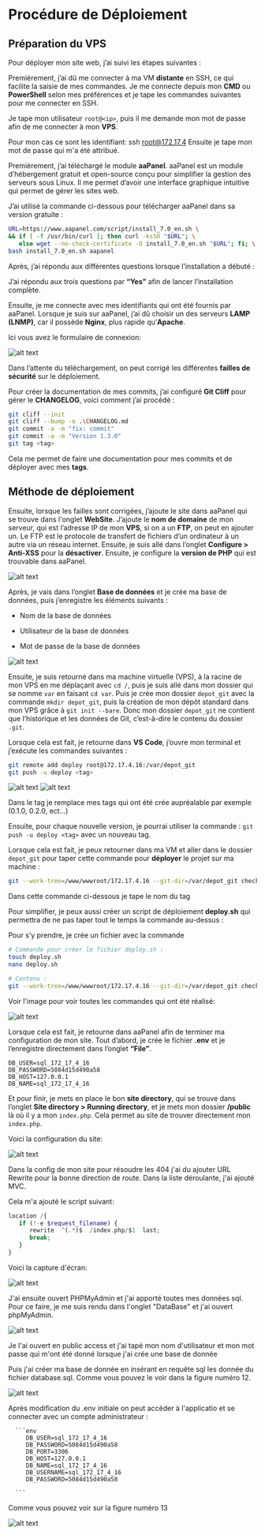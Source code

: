 # Procédure de Déploiement

## Préparation du VPS

Pour déployer mon site web, j’ai suivi les étapes suivantes :

Premièrement, j’ai dû me connecter à ma VM **distante** en SSH, ce qui facilite la saisie de mes commandes. Je me connecte depuis mon **CMD** ou **PowerShell** selon mes préférences et je tape les commandes suivantes pour me connecter en SSH.

Je tape mon utilisateur `root@<ip>`, puis il me demande mon mot de passe afin de me connecter à mon **VPS**.

Pour mon cas ce sont les identifiant: ssh root@172.17.4 
Ensuite je tape mon mot de passe qui m'a été attribué.

Premièrement, j’ai téléchargé le module **aaPanel**. aaPanel est un module d’hébergement gratuit et open-source conçu pour simplifier la gestion des serveurs sous Linux. Il me permet d’avoir une interface graphique intuitive qui permet de gérer les sites web.

J’ai utilisé la commande ci-dessous pour télécharger aaPanel dans sa version gratuite :

```bash
URL=https://www.aapanel.com/script/install_7.0_en.sh \
&& if [ -f /usr/bin/curl ]; then curl -ksSO "$URL"; \
   else wget --no-check-certificate -O install_7.0_en.sh "$URL"; fi; \
bash install_7.0_en.sh aapanel
```

Après, j’ai répondu aux différentes questions lorsque l’installation a débuté :

J’ai répondu aux trois questions par **“Yes”** afin de lancer l’installation complète.

Ensuite, je me connecte avec mes identifiants qui ont été fournis par aaPanel. Lorsque je suis sur aaPanel, j’ai dû choisir un des serveurs **LAMP (LNMP)**, car il possède **Nginx**, plus rapide qu’**Apache**.

Ici vous avez le formulaire de connexion:

![alt text](image-3.png)


Dans l’attente du téléchargement, on peut corrigé les différentes **failles de sécurité** sur le déploiement.

Pour créer la documentation de mes commits, j’ai configuré **Git Cliff** pour gérer le **CHANGELOG**, voici comment j’ai procédé :

```bash
git cliff --init
git cliff --bump -o .\CHANGELOG.md
git commit -a -m "fix: commit"
git commit -a -m "Version 1.3.0"
git tag <tag>
```

Cela me permet de faire une documentation pour mes commits et de déployer avec mes **tags**.

## Méthode de déploiement


Ensuite, lorsque les failles sont corrigées, j’ajoute le site dans aaPanel qui se trouve dans l'onglet **WebSite**. J’ajoute le **nom de domaine** de mon serveur, qui est l’adresse IP de mon **VPS**, si on a un **FTP**, on peut en ajouter un. Le FTP est le protocole de transfert de fichiers d’un ordinateur à un autre via un réseau internet. Ensuite, je suis allé dans l’onglet **Configure > Anti-XSS** pour la **désactiver**. Ensuite, je configure la **version de PHP** qui est trouvable dans aaPanel.  

![alt text](image-4.png)


Après, je vais dans l’onglet **Base de données** et je crée ma base de données, puis j’enregistre les éléments suivants :

- Nom de la base de données
    
- Utilisateur de la base de données
    
- Mot de passe de la base de données


![alt text](image-6.png)
    

Ensuite, je suis retourné dans ma machine virtuelle (VPS), à la racine de mon VPS en me déplaçant avec `cd /`, puis je suis allé dans mon dossier qui se nomme `var` en faisant `cd var`. Puis je crée mon dossier `depot_git` avec la commande `mkdir depot_git`, puis la création de mon dépôt standard dans mon VPS grâce à `git init --bare`. Donc mon dossier `depot_git` ne contient que l’historique et les données de Git, c’est-à-dire le contenu du dossier `.git`.

Lorsque cela est fait, je retourne dans **VS Code**, j’ouvre mon terminal et j’exécute les commandes suivantes :

```bash
git remote add deploy root@172.17.4.16:/var/depot_git
git push -u deploy <tag>
```
![alt text](image-7.png)
![alt text](image-8.png)

Dans le tag je remplace mes tags qui ont été crée aupréalable par exemple (0.1.0, 0.2.0, ect...) 

Ensuite, pour chaque nouvelle version, je pourrai utiliser la commande : `git push -u deploy <tag>` avec un nouveau tag.

Lorsque cela est fait, je peux retourner dans ma VM et aller dans le dossier `depot_git` pour taper cette commande pour **déployer** le projet sur ma machine :

```bash
git --work-tree=/www/wwwroot/172.17.4.16 --git-dir=/var/depot_git checkout -f <tag>
```

Dans cette commande ci-dessous je tape le nom du tag

Pour simplifier, je peux aussi créer un script de déploiement **deploy.sh** qui permettra de ne pas taper tout le temps la commande au-dessus :

Pour s’y prendre, je crée un fichier avec la commande

```bash
# Commande pour créer le fichier deploy.sh :
touch deploy.sh
nano deploy.sh
```

```bash
# Contenu :
git --work-tree=/www/wwwroot/172.17.4.16 --git-dir=/var/depot_git checkout -f $1
```
Voir l'image pour voir toutes les commandes qui ont été réalisé:

![alt text](image-9.png)

Lorsque cela est fait, je retourne dans aaPanel afin de terminer ma configuration de mon site. Tout d’abord, je crée le fichier **.env** et je l’enregistre directement dans l’onglet **“File”**.

```env
DB_USER=sql_172_17_4_16
DB_PASSWORD=5084d15d490a58
DB_HOST=127.0.0.1
DB_NAME=sql_172_17_4_16
```

Et pour finir, je mets en place le bon **site directory**, qui se trouve dans l’onglet **Site directory > Running directory**, et je mets mon dossier **/public** là où il y a mon `index.php`. Cela permet au site de trouver directement mon `index.php`.

Voici la configuration du site:

![alt text](image-5.png)


Dans la config de mon site pour résoudre les 404 j'ai du ajouter URL Rewrite pour la bonne direction de route. Dans la liste déroulante, j'ai ajouté MVC.

Cela m'a ajouté le script suivant:

   ```php
   location /{
      if (!-e $request_filename) {
         rewrite  ^(.*)$  /index.php/$1  last;
         break;
      }
   }
   ```


Voici la capture d'écran:

   ![alt text](image-10.png)



J'ai ensuite ouvert PHPMyAdmin et j'ai apporté toutes mes données sql.
Pour ce faire, je me suis rendu dans l'onglet "DataBase" et j'ai ouvert phpMyAdmin. 


![alt text](image-11.png)


Je l'ai ouvert en public access et j'ai tapé mon nom d'utilisateur et mon mot passe qui m'ont été donné lorsque j'ai crée une base de donnée

Puis j'ai créer ma base de donnée en insérant en requête sql les donnée du fichier database.sql. Comme vous pouvez le voir dans la figure numéro 12.

![alt text](image-12.png)


Après modification du .env initiale on peut accèder à l'applicatio et se connecter avec un compte administrateur :

      ```env
         DB_USER=sql_172_17_4_16
         DB_PASSWORD=5084d15d490a58
         DB_PORT=3306
         DB_HOST=127.0.0.1
         DB_NAME=sql_172_17_4_16
         DB_USERNAME=sql_172_17_4_16
         DB_PASSWORD=5084d15d490a58
      
      ```


Comme vous pouvez voir sur la figure numéro 13

![alt text](image-13.png)


